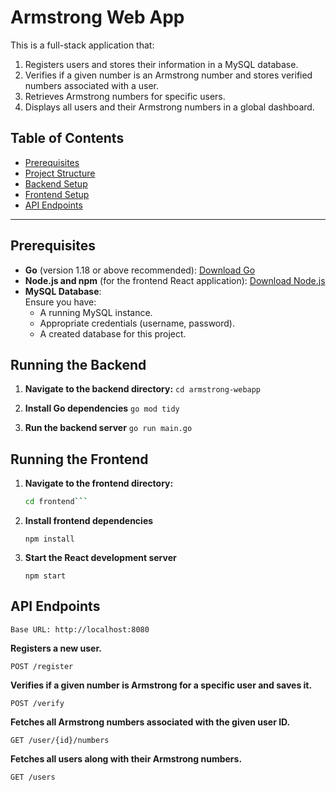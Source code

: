 # Armstrong Web App

This is a full-stack application that:

1. Registers users and stores their information in a MySQL database.
2. Verifies if a given number is an Armstrong number and stores verified numbers associated with a user.
3. Retrieves Armstrong numbers for specific users.
4. Displays all users and their Armstrong numbers in a global dashboard.

## Table of Contents

- [Prerequisites](#prerequisites)
- [Project Structure](#project-structure)
- [Backend Setup](#running-the-backend)
- [Frontend Setup](#running-the-frontend)
- [API Endpoints](#api-endpoints)


---

## Prerequisites

- **Go** (version 1.18 or above recommended): [Download Go](https://go.dev/dl/)
- **Node.js and npm** (for the frontend React application): [Download Node.js](https://nodejs.org/)
- **MySQL Database**:  
  Ensure you have:
  - A running MySQL instance.
  - Appropriate credentials (username, password).
  - A created database for this project.

## Running the Backend

1. **Navigate to the backend directory:**
    ```cd armstrong-webapp```

2. **Install Go dependencies**
    ```go mod tidy```

3. **Run the backend server**
    ```go run main.go```


## Running the Frontend

1. **Navigate to the frontend directory:**
   
    ```bash
   cd frontend```
3. **Install frontend dependencies**
   
    ```npm install```
   
4. **Start the React development server**
   
    ```npm start```


## API Endpoints 
    Base URL: http://localhost:8080

**Registers a new user.**

```POST /register```

**Verifies if a given number is Armstrong for a specific user and saves it.**

```POST /verify```

**Fetches all Armstrong numbers associated with the given user ID.**

```GET /user/{id}/numbers```

**Fetches all users along with their Armstrong numbers.**

```GET /users```


